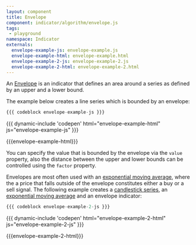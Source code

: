 ```yaml
---
layout: component
title: Envelope
component: indicator/algorithm/envelope.js
tags:
 - playground
namespace: Indicator
externals:
  envelope-example-js: envelope-example.js
  envelope-example-html: envelope-example.html
  envelope-example-2-js: envelope-example-2.js
  envelope-example-2-html: envelope-example-2.html
---
```


An [Envelope](http://www.investopedia.com/terms/e/envelope.asp?optm=sa_v2) is an indicator that defines an area around a series as defined by an upper and a lower bound.

The example below creates a line series which is bounded by an envelope:

```js
{{{ codeblock envelope-example-js }}}
```

{{{ dynamic-include 'codepen' html="envelope-example-html" js="envelope-example-js" }}}

{{{envelope-example-html}}}
<script type="text/javascript">
{{{envelope-example-js}}}
</script>

You can specify the value that is bounded by the envelope via the `value` property, also the distance between the upper and lower bounds can be controlled using the `factor` property.

Envelopes are most often used with an [exponential moving average](./exponentialMovingAverage), where the a price that falls outside of the envelope constitutes either a buy or a sell signal. The following example creates a
[candlestick series](../series/candlestick), an [exponential moving average](./exponentialMovingAverage)
and an envelope indicator:

```js
{{{ codeblock envelope-example-2-js }}}
```

{{{ dynamic-include 'codepen' html="envelope-example-2-html" js="envelope-example-2-js" }}}

{{{envelope-example-2-html}}}
<script type="text/javascript">
{{{envelope-example-2-js}}}
</script>
